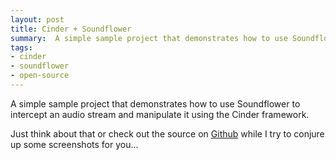 ```yaml
---
layout: post
title: Cinder + Soundflower
summary:  A simple sample project that demonstrates how to use Soundflower to intercept an audio stream and manipulate it using the Cinder framework.
tags:
- cinder
- soundflower
- open-source
---
```


A simple sample project that demonstrates how to use Soundflower to intercept an audio stream and manipulate it using the Cinder framework.

Just think about that or check out the source on [Github](https://github.com/arrisray/Cinder-Sketches) while I try to conjure up some screenshots for you...
